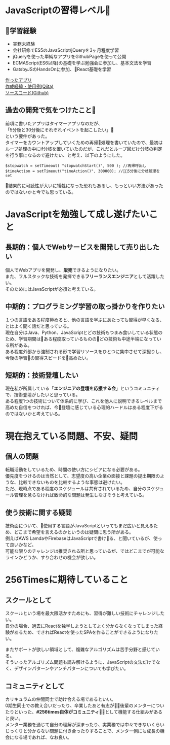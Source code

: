 # JavaScriptの習得レベル
## 学習経験
* 実務未経験
* 会社研修でES5のJavaScript/jQueryを3ヶ月程度学習
* jQueryを使った単純なアプリをGithubPageを使って公開
* ECMAScript(ES6以降)の基礎を学ぶ勉強会に参加し、基本文法を学習
* GatsbyJSのHandsOnに参加、React基礎を学習

[作ったアプリ](https://anchor-cable.github.io/2018k-app/)  
[作成経緯・使用例(Qiita)](https://qiita.com/anchor-cable/items/6f86422b4acc42707175)  
[ソースコード(Github)](https://github.com/anchor-cable/2018k-app)

## 過去の開発で気をつけたこと
前項に書いたアプリはタイマーアプリなのだが、  
「5分後と30分後にそれぞれイベントを起こしたい」  
という要件があった。  
タイマーをカウントアップしていくための再帰処理を書いていたので、最初はループ処理の中にif分岐を置いていたのだが、これだとループ回だけ分岐の判定を行う事になるので避けたい、と考え、以下のようにした。

```
$stopwatch = setTimeout( "stopwatchStart()", 500 ); //再帰呼出し
$timeAction = setTimeout("timeAction()", 300000); //5分後に分岐処理をset
```

結果的に可読性が大いに犠牲になった恐れもあるし、もっといい方法があったのではないかと今でも思っている。

# JavaScriptを勉強して成し遂げたいこと
## 長期的：個人でWebサービスを開発して売り出したい
個人でWebアプリを開発し、**販売**できるようになりたい。  
また、フルスタックな技術を発揮できる**フリーランスエンジニア**として活躍したい。  
そのためにはJavaScriptが必須と考えている。  

## 中期的：プログラミング学習の取っ掛かりを作りたい
１つの言語をある程度極めると、他の言語を学ぶにあたっても習得が早くなる、とはよく聞く話だと思っている。  
現在自分はJava、Python、JavaScriptとどの技術もつまみ食いしている状態のため、学習期間はある程度取っているもののどの技術も中途半端になっている所がある。  
ある程度外部から強制される形で学習リソースをひとつに集中させて深掘りし、今後の学習の習得スピードを高めたい。  

## 短期的：技術登壇したい
現在私が所属している「**エンジニアの登壇を応援する会**」というコミュニティで、技術登壇がしたいと思っている。  
ある程度1つの技術について体系的に学び、これを他人に説明できるレベルまで高めた自信をつければ、今登壇に感じている心理的ハードルはある程度下がるのではないかと考えている。

# 現在抱えている問題、不安、疑問
## 個人の問題
転職活動をしているため、時間の使い方にシビアになる必要がある。  
優先度をつけるのは当然として、志望度の高い企業の面接と課題の提出期限のような、比較できないものを比較するような事態は避けたい。  
ただ、現時点である程度のスケジュールは共有されているため、自分のスケジュール管理を怠らなければ致命的な問題は発生しなさそうと考えている。

## 使う技術に関する疑問
技術面について、使用する言語がJavaScriptといってもまだ広いと見えるため、どこまで希望を言えるのかというのは疑問に思う所がある。  
例えばAWS LamdaやFirebaseはJavaScriptで書ける、と聞いているが、使って良いかなど。  
可能な限りのチャレンジは推奨される所と思っているが、ではどこまでが可能なラインかどうか、すり合わせの機会が欲しい。

# 256Timesに期待していること
## スクールとして
スクールという場を最大限活かすためにも、習得が難しい技術にチャレンジしたい。  
自分の場合、過去にReactを独学しようとしてよく分からなくなってしまった経験があるため、できればReactを使ったSPAを作ることができるようになりたい。  

またサポートが欲しい領域として、複雑なアルゴリズムは苦手分野と感じている。  
そういったアルゴリズム問題も読み解けるように、JavaScriptの文法だけでなく、デザインパターンやアンチパターンについても学びたい。  

## コミュニティとして
カリキュラムの仲間同士で助け合える場であるといい。  
0期生同士での教え合いだったり、卒業したあと有志が後輩のメンターについたりといった、**#256times自体がコミュニティ**として機能する仕組みがあると良い。  
メンター業務を通じて自分の理解が深まったり、実業務では中々できないくらいじっくりと分からない問題に付き合ったりすることで、メンター側にも成長の機会になる場であれば、なお良い。  


